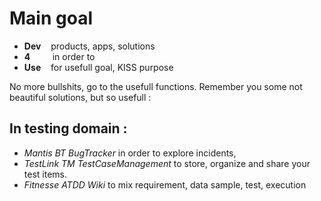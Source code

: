# Main goal

- **Dev**  &nbsp;&nbsp; products, apps, solutions
- **4**&nbsp;&nbsp;&nbsp;&nbsp;&nbsp;&nbsp;&nbsp;&nbsp; in order to
- **Use** &nbsp;&nbsp; for usefull goal, KISS purpose

No more bullshits, go to the usefull functions.
Remember you some not beautiful solutions, but so usefull :

## In testing domain :

- _Mantis BT BugTracker_ in order to explore incidents,
- _TestLink TM TestCaseManagement_ to store, organize and share your test items.
- _Fitnesse ATDD Wiki_ to mix requirement, data sample, test, execution

